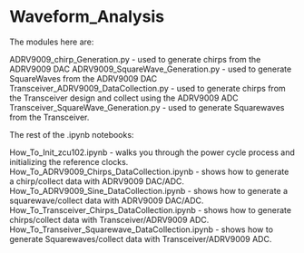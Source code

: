 # Waveform_Analysis

The modules here are: 

ADRV9009_chirp_Generation.py - used to generate chirps from the ADRV9009 DAC
ADRV9009_SquareWave_Generation.py - used to generate SquareWaves from the ADRV9009 DAC
Transceiver_ADRV9009_DataCollection.py - used to generate chirps from the Transceiver design and collect 
					 using the ADRV9009 ADC
Transceiver_SquareWave_Generation.py -  used to generate Squarewaves from the Transceiver.

The rest of the .ipynb notebooks:

How_To_Init_zcu102.ipynb - walks you through the power cycle process and initializing the reference clocks.
How_To_ADRV9009_Chirps_DataCollection.ipynb - shows how to generate a chirp/collect data with ADRV9009 DAC/ADC.
How_To_ADRV9009_Sine_DataCollection.ipynb - shows how to generate a squarewave/collect data with ADRV9009 DAC/ADC.
How_To_Transceiver_Chirps_DataCollection.ipynb - shows how to generate chirps/collect data with Transceiver/ADRV9009 ADC.
How_To_Transeiver_Squarewave_DataCollection.ipynb - shows how to generate Squarewaves/collect data with Transceiver/ADRV9009 ADC.
